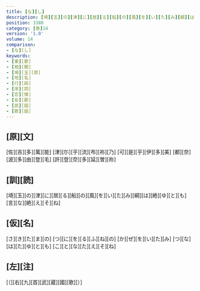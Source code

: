 ```yaml
---
title: [な][し]
description: [埼][玉][の][津][に][居][る][船][の][風][を][い][た][み][綱][は][絶][ゆ][と][も][言][な][絶][え][そ][ね]
position: 3380
category: [巻]14
version: '1.0'
volume: 14
comparison:
- [な][し]
keywords:
- [東][歌]
- [相][聞]
- [埼][玉][県]
- [地][名]
- [行][田]
- [序][詞]
- [恋][情]
- [女][歌]
- [民][謡]
- [歌][謡]
---
```


## [原][文]

[佐][吉][多][萬][能] [津][尓][乎][流][布][祢][乃] [可][是][乎][伊][多][美] [都][奈][波][多][由][登][毛] [許][登][奈][多][延][曽][祢]

## [訓][読]

[埼][玉][の][津][に][居][る][船][の][風][を][い][た][み][綱][は][絶][ゆ][と][も][言][な][絶][え][そ][ね]

## [仮][名]

[さ][き][た][ま][の] [つ][に][を][る][ふ][ね][の] [か][ぜ][を][い][た][み] [つ][な][は][た][ゆ][と][も] [こ][と][な][た][え][そ][ね]

## [左][注]

[（][右][九][首][武][蔵][國][歌][）]
